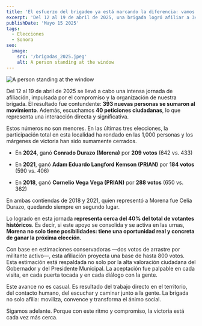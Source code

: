 ```yaml
---
title: 'El esfuerzo del brigadeo ya está marcando la diferencia: vamos por el triunfo'
excerpt: 'Del 12 al 19 de abril de 2025, una brigada logró afiliar a 343. En un contexto electoral donde las victorias previas se definieron por márgenes estrechos (288, 184 y 209 votos en 2018, 2021 y 2024 respectivamente). Se destaca que este avance es fruto del trabajo territorial y del contacto directo con la gente, lo que da a Morena una posibilidad real de ganar la próxima elección si se moviliza este respaldo en las urnas.'
publishDate: 'Mayo 15 2025'
tags:
  - Elecciones
  - Sonora
seo:
  image:
    src: '/brigadas_2025.jpeg'
    alt: A person standing at the window
---
```


![A person standing at the window](/brigadas_2025.jpeg)


Del 12 al 19 de abril de 2025 se llevó a cabo una intensa jornada de afiliación, impulsada por el compromiso y la organización de nuestra brigada.
El resultado fue contundente: **393 nuevas personas se sumaron al movimiento**.
Además, escuchamos **40 peticiones ciudadanas**, lo que representa una interacción directa y significativa.

Estos números no son menores.
En las últimas tres elecciones, la participación total en esta localidad ha rondado en las 1,000 personas y los márgenes de victoria han sido sumamente cerrados.

- En **2024**, ganó **Conrado Durazo (Morena)** por **209 votos** (642 vs. 433)

- En **2021**, ganó **Adam Eduardo Langford Kemson (PRIAN)** por **184 votos** (590 vs. 406)

- En **2018**, ganó **Cornelio Vega Vega (PRIAN)** por **288 votos** (650 vs. 362)

En ambas contiendas de 2018 y 2021, quien representó a Morena fue Celia Durazo, quedando siempre en segundo lugar.

Lo logrado en esta jornada **representa cerca del 40% del total de votantes históricos**.
Es decir, si este apoyo se consolida y se activa en las urnas, **Morena no solo tiene posibilidades: tiene una oportunidad real y concreta de ganar la próxima elección.**

Con base en estimaciones conservadoras —dos votos de arrastre por militante activo—, esta afiliación proyecta una base de hasta 800 votos.
Esta estimación está respaldada no solo por la alta valoración ciudadana del Gobernador y del Presidente Municipal. 
La aceptación fue palpable en cada visita, en cada puerta tocada y en cada diálogo con la gente.

Este avance no es casual.
Es resultado del trabajo directo en el territorio, del contacto humano, del escuchar y caminar junto a la gente.
La brigada no solo afilia: moviliza, convence y transforma el ánimo social.

Sigamos adelante.
Porque con este ritmo y compromiso, la victoria está cada vez más cerca.